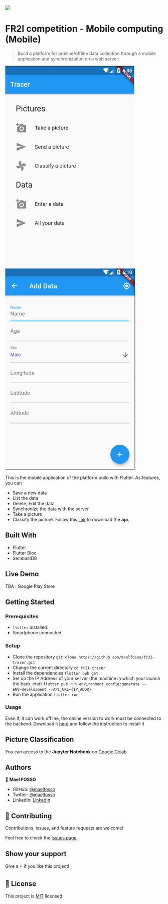 ![](https://img.shields.io/badge/Microverse-blueviolet)

# FR2I competition - Mobile computing (Mobile)

> Build a platform for oneline/offline data collection through a mobile application and synchronization on a web server.

![screenshot](./tracer-1.png)
![screenshot](./tracer-5.png)

This is the mobile application of the platform build with Flutter. As features, you can

- Save a new data
- List the data
- Delete, Edit the data
- Synchronize the data with the server
- Take a picture
- Classify the picture. Follow this [link](https://github.com/maelfosso/fr2i-api) to download the **api**.

## Built With

- Flutter
- Flutter Bloc
- SembastDB

## Live Demo

TBA : Google Play Store

## Getting Started

### Prerequisites

- `flutter` installed. 
- Smartphone connected

### Setup

- Clone the repository `git clone https://github.com/maelfosso/fr2i-tracer.git`
- Change the current directory `cd fr2i-tracer`
- Install the dependencies `flutter pub get`
- Set up the IP Address of your server (the machine in which your launch the back-end) `flutter pub run environment_config:generate --ENV=development --API_URL={IP_ADDR}`
- Run the application `flutter run`

### Usage

Even if, it can work offline, the online version to work must be connected to the backend.
Download it [here](https://github.com/maelfosso/fr2i-api) and follow the instruction to install it

## Picture Classification

You can access to the **Jupyter Notebook** on [Google Colab](https://colab.research.google.com/drive/1b5mY-cJcDzZV0R2TsEqw2DOZvjfwUTz4#scrollTo=P9ZDKJOyY7kB)


## Authors

👤 **Mael FOSSO**

- GitHub: [@maelfosso](https://github.com/maelfosso)
- Twitter: [@maelfosso](https://twitter.com/maelfosso)
- LinkedIn: [LinkedIn](https://www.linkedin.com/in/mael-fosso-650b6346/)

## 🤝 Contributing

Contributions, issues, and feature requests are welcome!

Feel free to check the [issues page](issues/).

## Show your support

Give a ⭐️ if you like this project!

## 📝 License

This project is [MIT](lic.url) licensed.
